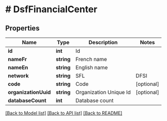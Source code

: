 # # DsfFinancialCenter

## Properties

Name | Type | Description | Notes
------------ | ------------- | ------------- | -------------
**id** | **int** | Id |
**nameFr** | **string** | French name |
**nameEn** | **string** | English name |
**network** | **string** | SFL|DFSI|DFSIN|VMD |
**code** | **string** | Code | [optional]
**organizationUuid** | **string** | Organization Unique Id | [optional]
**databaseCount** | **int** | Database count |

[[Back to Model list]](../../README.md#models) [[Back to API list]](../../README.md#endpoints) [[Back to README]](../../README.md)
